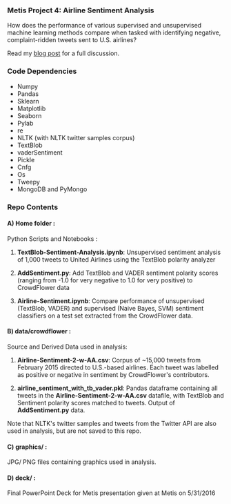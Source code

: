 ### Metis Project 4: Airline Sentiment Analysis

How does the performance of various supervised and unsupervised machine learning methods compare when tasked with identifying negative, complaint-ridden tweets sent to U.S. airlines?

Read my [blog post](http://www.huguedata.com/2016/07/10/frustrating-skies/) for a full discussion.


### Code Dependencies
* Numpy
* Pandas
* Sklearn
* Matplotlib
* Seaborn
* Pylab
* re
* NLTK (with NLTK twitter samples corpus)
* TextBlob
* vaderSentiment
* Pickle
* Cnfg
* Os
* Tweepy
* MongoDB and PyMongo


### Repo Contents
#### A) Home folder : 
Python Scripts and Notebooks :

1. **TextBlob-Sentiment-Analysis.ipynb**: Unsupervised sentiment analysis of 1,000 tweets to United Airlines using the TextBlob polarity analyzer

2. **AddSentiment.py**: Add TextBlob and VADER sentiment polarity scores (ranging from -1.0 for very negative to 1.0 for very positive) to CrowdFlower data

3. **Airline-Sentiment.ipynb**: Compare performance of unsupervised (TextBlob, VADER) and supervised (Naive Bayes, SVM) sentiment classifiers on a test 
set extracted from the CrowdFlower data.


#### B) data/crowdflower :
Source and Derived Data used in analysis:

1. **Airline-Sentiment-2-w-AA.csv**: Corpus of ~15,000 tweets from February 2015 directed to U.S.-based airlines. Each tweet was labelled as positive or negative in sentiment by CrowdFlower's contributors. 

2. **airline_sentiment_with_tb_vader.pkl**: Pandas dataframe containing all tweets in the **Airline-Sentiment-2-w-AA.csv** datafile, with TextBlob and Sentiment polarity scores matched to tweets. Output of **AddSentiment.py** data.

Note that NLTK's twitter samples and tweets from the Twitter API are also used in analysis, but are not saved to this repo.


#### C) graphics/ :
JPG/ PNG files containing graphics used in analysis.


#### D) deck/ :
Final PowerPoint Deck for Metis presentation given at Metis on 5/31/2016






